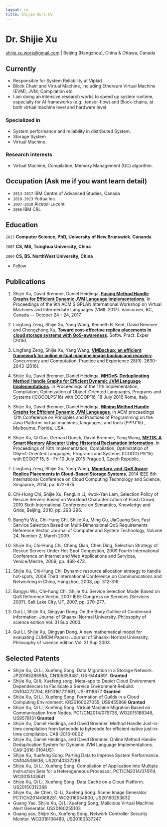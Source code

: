 ```yaml
---
layout: cv
title: Shijie Xu's CV
---
```

# Dr. Shijie Xu

<div id="webaddress">
<a href="shijie.xu.work@gmail.com">shijie.xu.work@gmail.com</a>
| Beijing (Hangzhou), China & Ottawa, Canada
</div>


## Currently
- Responsible for System Reliability at Vipkid.
- Block Chain and Virtual Machine, including Ethereum Virtual Machine (EVM), JVM, Compilation etc.
- I am doing an intensive research works to speed up system runtime, especially for AI frameworks (e.g., tensor-flow) and Block-chains, at both virtual machine level and hardware level. 

### Specialized in
- System performance and reliability in distributed System. 
- Storage System
- Virtual Machine. 

### Research interests

- Virtual Machine, Compilation, Memory Management (GC) algorithm.

## Occupation (Ask me if you want learn detail)

- `2013-2017` IBM Centre of Advanced Studies, Canada
- `2010-2013` Yottaa Inc. 
- `2007-2010` Alcatel-Lucent
-  `2006`     IBM CRL

<!-- `IBM`
[//]: __Lucasian professor of Mathematics__, Cambridge University
-->
## Education

`2017`
__Computer Science, PhD, University of New Brunswick. Cananda__

`2007`
__CS, MS, Tsinghua University, China__

`2004`
__CS, BS. NorthWest University, China__

- Fellow

## Publications
1. Shijie Xu, David Bremner, Daniel Heidinga, **[Fusing Method Handle Graphs for Efficient Dynamic JVM Language Implementations](papers/vmil17.pdf)**, In Proceedings of the 9th ACM SIGPLAN International Workshop on Virtual Machines and Intermediate Languages (VMIL 2017). Vancouver, BC, Canada — October 24 - 24, 2017.

2. Lingfang Zeng, Shijie Xu, Yang Wang, Kenneth B. Kent, David Bremner and Chengzhong Xu, **[Toward cost-effective replica placements in cloud storage systems with QoS-awareness]()**. Softw. Pract. Exper (2016).

3. Lingfang Zeng, Shijie Xu, Yang Wang, **[VMBackup: an efficient framework for online virtual machine image backup and recovery]()**. Concurrency and Computation: Practice and Experience 28(9): 2630-2643 (2016).

4. Shijie Xu, David Bremner, Daniel Heidinga, **[MHDeS: Deduplicating Method Handle Graphs for Efficient Dynamic JVM Language Implementations](./papers/deduplication.pdf)**. In Proceedings of the 11th Implementation, Compilation, Optimization of Object-Oriented Languages, Programs and Systems (ICOOOLPS'16) with ECOOP'16, 18 July 2016 Rome, Italy.

5. Shijie Xu, David Bremner, Daniel Heidinga, **[Mining Method Handle Graphs for Efficient Dynamic JVM Languages](papers/mh_mining.pdf)**, In ACM proceedings 12th Conference on Principles and Practices of Programming on the Java Platform: virtual machines, languages, and tools (PPPJ’15) , Melbourne, Florida, USA.

6. Shijie Xu, Qi Guo, Gerhard Dueck, David Bremner, Yang Wang, **[METIS: A Smart Memory Allocator Using Historical Reclamation Information](papers/metis.pdf)**. In Proceedings of 10th Implementation, Compilation, Optimization of Object-Oriented Languages, Programs and Systems (ICOOOLPS'15) with ECOOP'15,  5 - Fri 10 July 2015 Prague 1, Czech Republic.

7. Lingfang Zeng, Shijie Xu, Yang Wang, **[Monetary-and-QoS Aware Replica Placements in Cloud-Based Storage Systems]()**, 2014 IEEE 6th International Conference on Cloud Computing Technology and Science, Singapore, 2014, pp. 672-675.

8. Chi-Hung Chi, Shijie Xu, FengLin Li, Kwok-Yan Lam, Selection Policy of Rescue Servers Based on Workload Characterization of Flash Crowd, 2010 Sixth International Conference on Semantics, Knowledge and Grids, Beijing, 2010, pp. 293-296.

9. BangYu Wu, Chi-Hung Chi, Shijie Xu, Ming Gu, JiaGuang Sun, Fast Service Selection Based on Multi-Dimensional QoS Requirements Reference Vector, Journal of Computer and System Technology, Volume 24, Number 2, March 2009.

10. Shijie Xu, Chi-Hung Chi, Cheng Qian, Chen Ding, Selection Strategy of Rescue Servers Under Hot-Spot Congestion, 2009 Fourth International Conference on Internet and Web Applications and Services, Venice/Mestre, 2009, pp. 468-473.

11. Shijie Xu, Chi-Hung Chi, Dynamic resource allocation strategy to handle hot-spots, 2008 Third International Conference on Communications and Networking in China, Hangzhou, 2008, pp. 312-316.

12. Bangyu Wu, Chi-hung Chi, Shijie Xu. Service Selection Model Based on QoS Reference Vector, 2007 IEEE Congress on Services (Services 2007), Salt Lake City, UT, 2007, pp. 270-277.

13. Gui Li, Shijie Xu, Qingyan Dong. On the Body Outline of Condensed Information. Journal of Shaanxi Normal University, Philosophy of science edition Vol. 31 Sup 2003.

14. Gui Li, Shijie Xu, Qingyan Dong. A new mathematical model for evaluating CUMCM Papers. Journal of Shaanxi Normal University, Philosophy of science edition Vol. 31 Sup 2003.

<!-- A list is also available [online](http://scholar.google.co.uk/citations?user=LTOTl0YAAAAJ) -->

## Selected Patents
- Shijie Xu, Qi Li, Xuefeng Song. Data Migration in a Storage Network. JP2016528598A, CN105359481, US-9444891. **Granted** 
- Shijie Xu, Qi li, Xuefeng song.  Meta-app to Depict Cloud Environment Dependencies to Facilicate a Service Environment Rebuild. CN104272704, KR101617116B1, US-9118677 **Granted**
- Shijie Xu, Qi Li, Xuefeng Song. Formation of Guilds in a Cloud Computing Environment. KR20160027055, US9455868 **Granted**
- Shijie Xu, Qi Li, Xuefeng Song. Virtual Machine Migration Based on Communication from Nodes. PCT/CN2014/079736, WO2015188346, US9578131 **Granted**
- Shijie Xu, Daniel Heidinga, and David Bremner. Method Handle Just-in-time compilation from bytecode to bytecode for efficient native just-in-time compilation. CA8-2016-0002 
- Shijie Xu, Daniel Heidinga, and David Bremner. Online Method Handle Deduplication System for Dynamic JVM Language Implementations. CA9-2016-0104US1
- Shijie Xu, Xuefeng Song. Parting Data to Improve System Performance. CN104508636, US20140337288 
- Shijie Xu, Qi Li, Xuefeng Song. Compilation of Application Into Multiple Instruction Sets for a Heterogeneous Processor. PCT/CN2014/074114, WO2015143641
- Shijie Xu, Qi Li, Xuefeng Song. Data Cache on a Cloud Platform. US20150312368
- Shijie Xu, Jie Chen, Qi Li, Xuefeng Song. Scene Image Generator. PCT/CN2014/088281, WO2016054800, US20160253832
- Guang Yao, Shijie Xu, Qi Li Xuefeng Song, Malicious Virtual Machine Alert Generator. US20160255103
- Guang yao, Shijie Xu, Xuefeng Song, Network Controller Security Monitor. WO2016106480, US20160337247



<!-- ### Footer

Last updated: May 2018 -->


